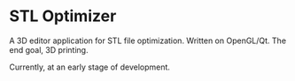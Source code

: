 # STL Optimizer

A 3D editor application for STL file optimization. Written on OpenGL/Qt. The end goal, 3D printing.

Currently, at an early stage of development.
